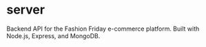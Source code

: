 # server
Backend API for the Fashion Friday e-commerce platform. Built with Node.js, Express, and MongoDB.
